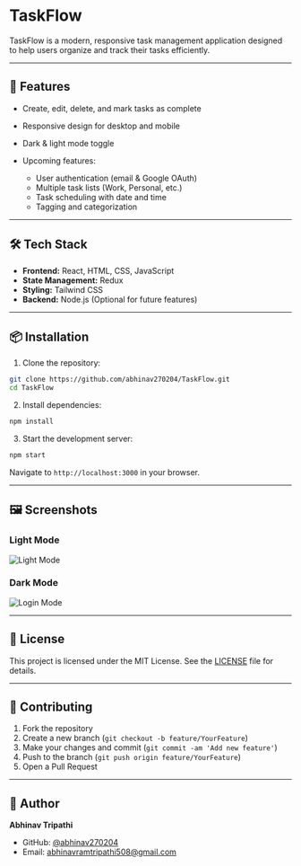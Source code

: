 # TaskFlow

TaskFlow is a modern, responsive task management application designed to help users organize and track their tasks efficiently.

---

## 🚀 Features

* Create, edit, delete, and mark tasks as complete
* Responsive design for desktop and mobile
* Dark & light mode toggle
* Upcoming features:

  * User authentication (email & Google OAuth)
  * Multiple task lists (Work, Personal, etc.)
  * Task scheduling with date and time
  * Tagging and categorization

---

## 🛠️ Tech Stack

* **Frontend:** React, HTML, CSS, JavaScript
* **State Management:** Redux
* **Styling:** Tailwind CSS
* **Backend:** Node.js (Optional for future features)

---

## 📦 Installation

1. Clone the repository:

```bash
git clone https://github.com/abhinav270204/TaskFlow.git
cd TaskFlow
```

2. Install dependencies:

```bash
npm install
```

3. Start the development server:

```bash
npm start
```

Navigate to `http://localhost:3000` in your browser.

---

## 🖼️ Screenshots

### Light Mode
![Light Mode](assets/Light-mode.png)

### Dark Mode
![Login Mode](assets/Login-mode.png)

---

## 📝 License

This project is licensed under the MIT License. See the [LICENSE](LICENSE) file for details.

---

## 🧽 Contributing

1. Fork the repository
2. Create a new branch (`git checkout -b feature/YourFeature`)
3. Make your changes and commit (`git commit -am 'Add new feature'`)
4. Push to the branch (`git push origin feature/YourFeature`)
5. Open a Pull Request

---

## 👤 Author

**Abhinav Tripathi**

* GitHub: [@abhinav270204](https://github.com/abhinav270204)
* Email: [abhinavramtripathi508@gmail.com](mailto:abhinavramtripathi508@gmail.com)
